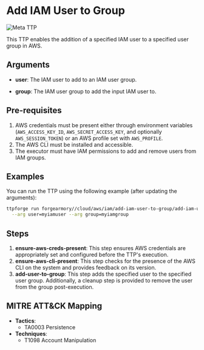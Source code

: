 # Add IAM User to Group

![Meta TTP](https://img.shields.io/badge/Meta_TTP-blue)

This TTP enables the addition of a specified IAM user to a specified user
group in AWS.

## Arguments

- **user**: The IAM user to add to an IAM user group.

- **group**: The IAM user group to add the input IAM user to.

## Pre-requisites

1. AWS credentials must be present either through environment variables
   (`AWS_ACCESS_KEY_ID`, `AWS_SECRET_ACCESS_KEY`, and optionally
   `AWS_SESSION_TOKEN`) or an AWS profile set with `AWS_PROFILE`.
1. The AWS CLI must be installed and accessible.
1. The executor must have IAM permissions to add and remove users from IAM
   groups.

## Examples

You can run the TTP using the following example (after updating the arguments):

```bash
ttpforge run forgearmory//cloud/aws/iam/add-iam-user-to-group/add-iam-user-to-group.yaml \
  --arg user=myiamuser --arg group=myiamgroup
```

## Steps

1. **ensure-aws-creds-present**: This step ensures AWS credentials are
   appropriately set and configured before the TTP's execution.
1. **ensure-aws-cli-present**: This step checks for the presence of the AWS
   CLI on the system and provides feedback on its version.
1. **add-user-to-group**: This step adds the specified user to the specified
   user group. Additionally, a cleanup step is provided to remove the user
   from the group post-execution.

## MITRE ATT&CK Mapping

- **Tactics**:
  - TA0003 Persistence
- **Techniques**:
  - T1098 Account Manipulation

